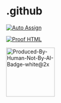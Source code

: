 # .github

[![Auto Assign](https://github.com/AI-Powered-Bots/demo-repository/actions/workflows/auto-assign.yml/badge.svg)]()


[![Proof HTML](https://github.com/AI-Powered-Bots/demo-repository/actions/workflows/proof-html.yml/badge.svg)](
https://github.com/AI-Powered-Bots/demo-repository/actions/workflows/proof-html.yml)






<img width="131" alt="Produced-By-Human-Not-By-AI-Badge-white@2x" src="https://github.com/MindfulAI-Copilots-Bots/.github/assets/113218619/7499a095-0756-4207-9a9f-d72f2308d21a">

